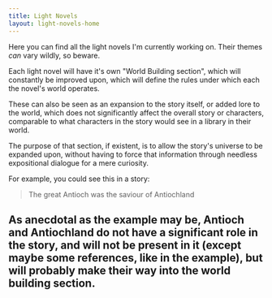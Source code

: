 ```yaml
---
title: Light Novels
layout: light-novels-home
---
```


Here you can find all the light novels I'm currently working on. Their themes *can* vary wildly, so beware.

Each light novel will have it's own "World Building section", which will constantly be improved upon, which will define
the rules under which each the novel's world operates.

These can also be seen as an expansion to the story itself, or added lore to the world, which does not significantly affect the overall story or characters,
comparable to what characters in the story would see in a library in their world.

The purpose of that section, if existent, is to allow the story's universe to be expanded upon, without having to force that information through needless expositional
dialogue for a mere curiosity.

For example, you could see this in a story:

> The great Antioch was the saviour of Antiochland

As anecdotal as the example may be, Antioch and Antiochland do not have a significant role in the story, and will not be present in it (except maybe some references, like in the example),
but will probably make their way into the world building section.
---
